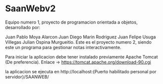 # SaanWebv2
Equipo numero 1, proyecto de programacion orientada a objetos, desarrollado por:

Juan Pablo Moya Alarcon
Juan Diego Marin Rodriguez
Juan Felipe Usuga Villegas
Julian Ospina Murgueitio.
Este es el proyecto numero 2, siendo este un programa para gestionar notas interactivamente.

Para iniciar la aplicacion debe tener instalado previamente Apache Tomcat (De preferencia). 
Enlace -> https://tomcat.apache.org/download-90.cgi

la aplicacion se ejecuta en http://localhost:{Puerto habilitado personal por servidor}/SAANWEB/ 
